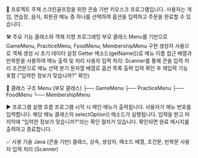 📌 프로젝트 주제
스크린골프장을 위한 콘솔 기반 키오스크 프로그램입니다.
사용자는 게임, 연습장, 음식, 회원권 메뉴 중 하나를 선택하여 옵션을 입력하고 주문을 완료할 수 있습니다.

🛠️ 주요 기능
클래스와 객체 지향 프로그래밍
부모 클래스 Menu를 기반으로 GameMenu, PracticeMenu, FoodMenu, MembershipMenu 구현
생성자 사용으로 객체 생성 시 초기 데이터 설정
Getter 메소드(getName())로 메뉴 이름 접근
배열과 반복문을 사용하여 메뉴 출력 및 처리
사용자 입력 처리: Scanner를 통해 콘솔 입력 처리
조건문으로 메뉴 선택 분기
문자열 배열로 옵션 목록 출력
입력 확인 후 재입력 기능 포함 ("입력한 정보가 맞습니까?" 확인)

📂 클래스 구조
Menu (부모 클래스)
├── GameMenu
├── PracticeMenu
├── FoodMenu
└── MembershipMenu

▶️ 프로그램 실행 흐름
프로그램 시작 시 메인 메뉴가 출력됩니다.
사용자가 메뉴 번호를 입력합니다.
해당 메뉴 클래스의 selectOption() 메소드가 실행됩니다.
입력을 받고 마지막에 “입력한 정보가 맞습니까?”라는 확인 절차가 있습니다.
확인되면 완료 메시지를 출력하고 종료합니다.

✅ 사용 기술
Java (콘솔 기반)
클래스, 상속, 생성자, 메소드
배열, 조건문, 반복문
사용자 입력 처리 (Scanner)

